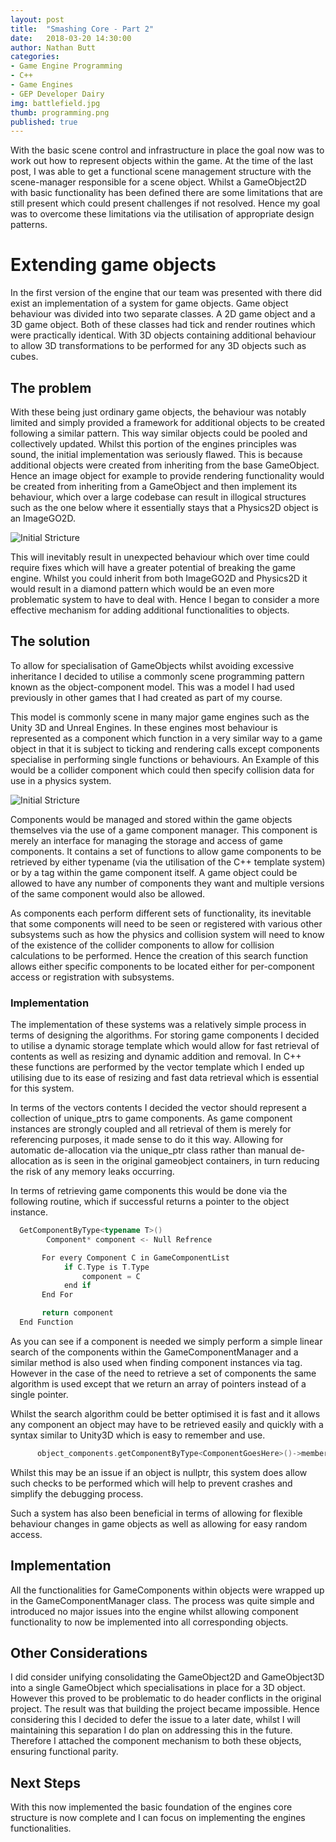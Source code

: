 ```yaml
---
layout: post
title:  "Smashing Core - Part 2"
date:   2018-03-20 14:30:00
author: Nathan Butt
categories:
- Game Engine Programming
- C++
- Game Engines
- GEP Developer Dairy
img: battlefield.jpg
thumb: programming.png
published: true
---
```


With the basic scene control and infrastructure in place the goal now was to work out how to represent objects within the game. At the time of the last post, I was able to get a functional scene management structure with the scene-manager responsible for a scene object. Whilst a GameObject2D with basic functionality has been defined there are some limitations that are still present which could present challenges if not resolved. Hence my goal was to overcome these limitations via the utilisation of appropriate design patterns.

<!--more-->

# Extending game objects

In the first version of the engine that our team was presented with there did exist an implementation of a system for game objects. Game object behaviour was divided into two separate classes. A 2D game object and a 3D game object. Both of these classes had tick and render routines which were practically identical. With 3D objects containing additional behaviour to allow 3D transformations to be performed for any 3D objects such as cubes.

## The problem

With these being just ordinary game objects, the behaviour was notably limited and simply provided a framework for additional objects to be created following a similar pattern. This way similar objects could be pooled and collectively updated. Whilst this portion of the engines principles was sound, the initial implementation was seriously flawed. This is because additional objects were created from inheriting from the base GameObject. Hence an image object for example to provide rendering functionality would be created from inheriting from a GameObject and then implement its behaviour, which over a large codebase can result in illogical structures such as the one below where it essentially stays that a Physics2D object is an ImageGO2D.

![Initial Stricture](https://n86-64.github.io/assets/img/blog/GEP/problematic-inheritance.png)

This will inevitably result in unexpected behaviour which over time could require fixes which will have a greater potential of breaking the game engine. Whilst you could inherit from both ImageGO2D and Physics2D it would result in a diamond pattern which would be an even more problematic system to have to deal with. Hence I began to consider a more effective mechanism for adding additional functionalities to objects.

## The solution

To allow for specialisation of GameObjects whilst avoiding excessive inheritance I decided to utilise a commonly scene programming pattern known as the object-component model. This was a model I had used previously in other games that I had created as part of my course.

This model is commonly scene in many major game engines such as the Unity 3D and Unreal Engines. In these engines most behaviour is represented as a component which function in a very similar way to a game object in that it is subject to ticking and rendering calls except components specialise in performing single functions or behaviours. An Example of this would be a collider component which could then specify collision data for use in a physics system.

![Initial Stricture](https://n86-64.github.io/assets/img/blog/GEP/Scene-Manager-basic.png)

Components would be managed and stored within the game objects themselves via the use of a game component manager. This component is merely an interface for managing the storage and access of game components. It contains a set of functions to allow game components to be retrieved by either typename (via the utilisation of the C++ template system) or by a tag within the game component itself. A game object could be allowed to have any number of components they want and multiple versions of the same component would also be allowed.

As components each perform different sets of functionality, its inevitable that some components will need to be seen or registered with various other subsystems such as how the physics and collision system will need to know of the existence of the collider components to allow for collision calculations to be performed. Hence the creation of this search function allows either specific components to be located either for per-component access or registration with subsystems.

### Implementation

The implementation of these systems was a relatively simple process in terms of designing the algorithms. For storing game components I decided to utilise a dynamic storage template which would allow for fast retrieval of contents as well as resizing and dynamic addition and removal. In C++ these functions are performed by the vector template which I ended up utilising due to its ease of resizing and fast data retrieval which is essential for this system.

In terms of the vectors contents I decided the vector should represent a collection of unique_ptrs to game components. As game component instances are strongly coupled and all retrieval of them is merely for referencing purposes, it made sense to do it this way. Allowing for automatic de-allocation via the unique_ptr class rather than manual de-allocation as is seen in the original gameobject containers, in turn reducing the risk of any memory leaks occurring.

In terms of retrieving game components this would be done via the following routine, which if successful returns a pointer to the object instance.

```C++
  GetComponentByType<typename T>()
        Component* component <- Null Refrence

       For every Component C in GameComponentList
            if C.Type is T.Type
                component = C
            end if
       End For

       return component
  End Function
```

As you can see if a component is needed we simply perform a simple linear search of the components within the GameComponentManager and a similar method is also used when finding component instances via tag. However in the case of the need to retrieve a set of components the same algorithm is used except that we return an array of pointers instead of a single pointer.

Whilst the search algorithm could be better optimised it is fast and it allows any component an object may have to be retrieved easily and quickly with a syntax similar to Unity3D which is easy to remember and use.

```C++
      object_components.getComponentByType<ComponentGoesHere>()->memberFunctionIsCalledHere()
```

Whilst this may be an issue if an object is nullptr, this system does allow such checks to be performed which will help to prevent crashes and simplify the debugging process.

Such a system has also been beneficial in terms of allowing for flexible behaviour changes in game objects as well as allowing for easy random access.

## Implementation
All the functionalities for GameComponents within objects were wrapped up in the GameComponentManager class. The process was quite simple and introduced no major issues into the engine whilst allowing component functionality to now be implemented into all corresponding objects.

## Other Considerations
I did consider unifying consolidating the GameObject2D and GameObject3D into a single GameObject which specialisations in place for a 3D object. However this proved to be problematic to do header conflicts in the original project. The result was that building the project became impossible. Hence considering this I decided to defer the issue to a later date, whilst I will maintaining this separation I do plan on addressing this in the future. Therefore I attached the component mechanism to both these objects, ensuring functional parity.

## Next Steps
With this now implemented the basic foundation of the engines core structure is now complete and I can focus on implementing the engines functionalities.

<!-- TODO - Finish the blogpost talking about the game-->
